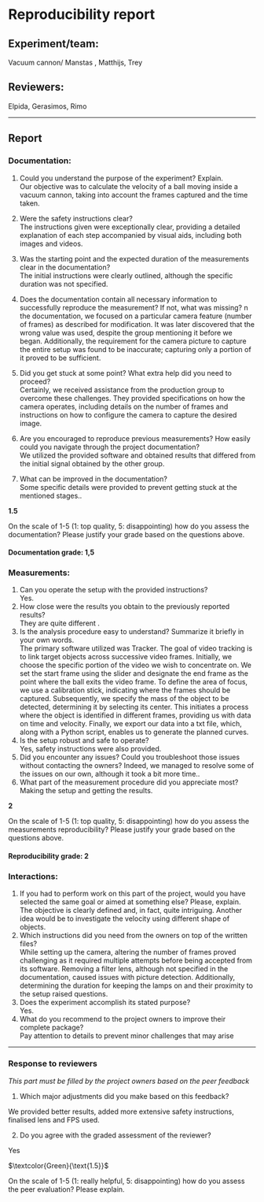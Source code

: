 # Reproducibility report

## Experiment/team: 
Vacuum cannon/ Manstas , Matthijs, Trey

## Reviewers: 
Elpida, Gerasimos, Rimo


------

## Report 

### Documentation:

1. Could you understand the purpose of the experiment? Explain.  
Our objective was to calculate the velocity of a ball moving inside a vacuum cannon, taking into account the frames 
captured and the time taken.
2. Were the safety instructions clear?  
The instructions given were exceptionally clear, providing a detailed explanation of each step accompanied by visual 
aids, including both images and videos.
3. Was the starting point and the expected duration of the measurements clear in the documentation?  
The initial instructions were clearly outlined, although the specific duration was not specified.
4. Does the documentation contain all necessary information to successfully reproduce the measurement? If not, what was missing?
n the documentation, we focused on a particular camera feature (number of frames) as described for modification. It was 
later discovered that the wrong value was used, despite the group mentioning it before we began. Additionally, the requirement for the camera picture to capture the entire setup was found to be inaccurate; capturing only a portion of it proved to be sufficient.

5. Did you get stuck at some point? What extra help did you need to proceed?  
Certainly, we received assistance from the production group to overcome these challenges. They provided specifications 
on how the camera operates, including details on the number of frames and instructions on how to configure the camera to
capture the desired image.

6. Are you encouraged to reproduce previous measurements? How easily could you navigate through the project documentation?  
We utilized the provided software and obtained results that differed from the initial signal obtained by the other group.
7. What can be improved in the documentation?  
Some specific details were provided to prevent getting stuck at the mentioned stages..

**1.5**

On the scale of 1-5 (1: top quality, 5: disappointing) how do you assess the documentation? Please justify your grade based on the questions above.

#### Documentation grade: 1,5

### Measurements:

1. Can you operate the setup with the provided instructions?  
Yes.
2. How close were the results you obtain to the previously reported results?  
They are quite different .
3. Is the analysis procedure easy to understand? Summarize it briefly in your own words.  
The primary software utilized was Tracker. The goal of video tracking is to link target objects across successive video 
frames. Initially, we choose the specific portion of the video we wish to concentrate on. We set the start frame using
the slider and designate the end frame as the point where the ball exits the video frame. To define the area of focus, 
we use a calibration stick, indicating where the frames should be captured. Subsequently, we specify the mass of the 
object to be detected, determining it by selecting its center. This initiates a process where the object is identified 
in different frames, providing us with data on time and velocity. Finally, we export our data into a txt file, which,
along with a Python script, enables us to generate the planned curves.
4. Is the setup robust and safe to operate?  
Yes, safety instructions  were also provided.
5. Did you encounter any issues? Could you troubleshoot those issues without contacting the owners? 
Indeed, we managed to resolve some of the issues on our own, although it took a bit more time..
6. What part of the measurement procedure did you appreciate most?  
Making the setup and getting the results.

**2**

On the scale of 1-5 (1: top quality, 5: disappointing) how do you assess the measurements reproducibility? Please justify your grade based on the questions above.

#### Reproducibility grade: 2

### Interactions:

1. If you had to perform work on this part of the project, would you have selected the same goal or aimed at something else? Please, explain.  
The objective is clearly defined and, in fact, quite intriguing. Another idea would be  to investigate the velocity 
using different shape of objects.
2. Which instructions did you need from the owners on top of the written files?  
While setting up the camera, altering the number of frames proved challenging as it required multiple attempts before being 
accepted from its software. Removing a filter lens, although not specified in the documentation, caused issues with picture detection. 
Additionally, determining the duration for keeping the lamps on and their proximity to the setup raised questions.
3. Does the experiment accomplish its stated purpose?  
Yes.
4. What do you recommend to the project owners to improve their complete package?  
Pay attention to details to prevent minor challenges that may arise

______

### Response to reviewers

_This part must be filled by the project owners based on the peer feedback_

1. Which major adjustments did you make based on this feedback? 

We provided better results, added more extensive safety instructions, finalised lens and FPS used.

2. Do you agree with the graded assessment of the reviewer?  

Yes

$`\textcolor{Green}{\text{1.5}}`$

On the scale of 1-5 (1: really helpful, 5: disappointing) how do you assess the peer evaluation? Please explain.
